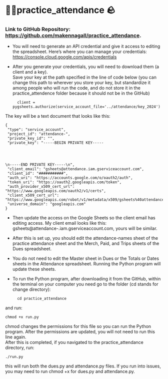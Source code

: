 # 🧗‍♀️practice_attendance 🪨
### Link to GitHub Repository: https://github.com/makennagall/practice_attendance. <br>
* You will need to generate an API credential and give it access to editing the spreadsheet. Here’s where you can manage your credentials: https://console.cloud.google.com/apis/credentials <br>
* After you generate your credentials, you will need to download them (a client and a key).  <br>
Save your key at the path specified in the line of code below (you can change this path to wherever you store your key, but standardize it among people who will run the code, and do not store it in the practice_attendence folder because it should not be in the GitHub)

		client = pygsheets.authorize(service_account_file='../attendance/key_2024') 
The key will be a text document that looks like this: <br>
```
{
 "type": "service_account",
 "project_id": "attendance-",
 "private_key_id": "",
 "private_key": "-----BEGIN PRIVATE KEY-----




\n-----END PRIVATE KEY-----\n",
 "client_email": "gsheets@attendance.iam.gserviceaccount.com",
 "client_id": "###########",
 "auth_uri": "https://accounts.google.com/o/oauth2/auth",
 "token_uri": "https://oauth2.googleapis.com/token",
 "auth_provider_x509_cert_url": "https://www.googleapis.com/oauth2/v1/certs",
 "client_x509_cert_url": "https://www.googleapis.com/robot/v1/metadata/x509/gsheets%40attendance.iam.gserviceaccount.com",
 "universe_domain": "googleapis.com"
}
```


* Then update the access on the Google Sheets so the client email has editing access. My client email looks like this:
gsheets@attendance-.iam.gserviceaccount.com, yours will be similar. <br>
* After this is set up, you should edit the attendance-names sheet of the practice attendance sheet and the Merch, Paid, and Trips sheets of the Dues spreadsheet. <br>
* You do not need to edit the Master sheet in Dues or the Totals or Dates sheets in the Attendance spreadsheet. Running the Python program will update these sheets. <br>
* To run the Python program, after downloading it from the GitHub, within the terminal on your computer you need go to the folder (cd stands for change directory):

    	cd practice_attendance

 and run:<br>
 
    chmod +x run.py
  
chmod changes the permissions for this file so you can run the Python program. After the permissions are updated, you will not need to run this line again.<br>
After this is completed, if you navigated to the practice_attendance directory, run:

    ./run.py
  
this will run both the dues.py and attendance.py files. If you run into issues, you may need to run chmod +x for dues.py and attendance.py.
	
